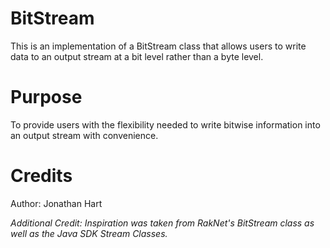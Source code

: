 # BitStream

This is an implementation of a BitStream class that allows users
to write data to an output stream at a bit level rather than a byte level.

# Purpose

To provide users with the flexibility needed to write bitwise information into
an output stream with convenience.

# Credits

Author: Jonathan Hart

_Additional Credit: Inspiration was taken from RakNet's BitStream class as well as
the Java SDK Stream Classes._